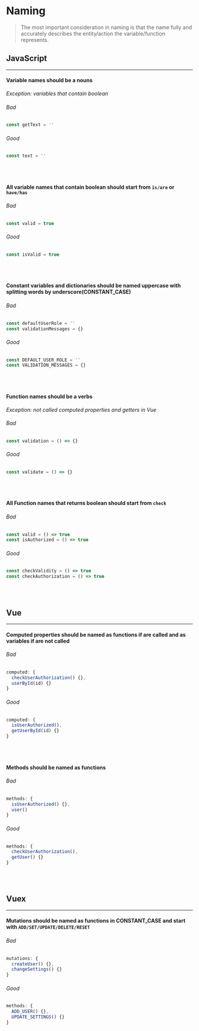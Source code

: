 # Naming

> The most important consideration in naming is that the name fully and accurately describes the entity/action the variable/function represents.

## JavaScript
---

#### Variable names should be a nouns

_Exception: variables that contain boolean_

###### Bad

```javascript
const getText = ''
```

###### Good

```javascript
const text = ''
```
<br><br>

#### All variable names that contain boolean should start from `is/are` or `have/has`

###### Bad

```javascript
const valid = true
```

###### Good

```javascript
const isValid = true
```
<br><br>

#### Constant variables and dictionaries should be named uppercase with splitting words by underscore(CONSTANT_CASE)

###### Bad

```javascript
const defaultUserRole = ''
const validationMessages = {}

```

###### Good

```javascript
const DEFAULT_USER_ROLE = ''
const VALIDATION_MESSAGES = {}
```
<br><br>

#### Function names should be a verbs

_Exception: not called computed properties and getters in Vue_

###### Bad

```javascript
const validation = () => {}
```

###### Good

```javascript
const validate = () => {}
```
<br><br>

#### All Function names that returns boolean should start from `check`

###### Bad

```javascript
const valid = () => true
const isAuthorized = () => true
```

###### Good

```javascript
const checkValidity = () => true
const checkAuthorization = () => true
```
<br><br>

## Vue
---

#### Computed properties should be named as functions if are called and as variables if are not called

###### Bad

```javascript
computed: {
  checkUserAuthorization() {},
  userById(id) {}
}
```

###### Good

```javascript
computed: {
  isUserAuthorized(),
  getUserById(id) {}
}
```
<br><br>

#### Methods should be named as functions

###### Bad

```javascript
methods: {
  isUserAuthorized() {},
  user()
}
```

###### Good

```javascript
methods: {
  checkUserAuthorization(),
  getUser() {}
}
```
<br><br>

## Vuex
---

#### Mutations should be named as functions in CONSTANT_CASE and start with `ADD/SET/UPDATE/DELETE/RESET`

###### Bad

```javascript
mutations: {
  createUser() {},
  changeSettings() {}
}
```

###### Good

```javascript
methods: {
  ADD_USER() {},
  UPDATE_SETTINGS() {}
}
```
<br><br>
